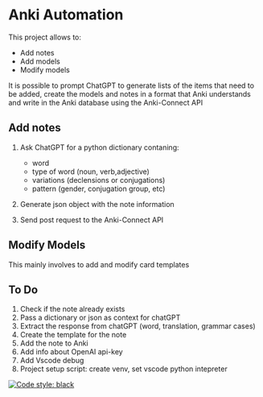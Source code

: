 # Anki Automation

This project allows to:
- Add notes
- Add models
- Modify models

It is possible to prompt ChatGPT to generate lists of the items that need to be added, create the models and notes in a format that Anki understands and write in the Anki database using the Anki-Connect API

## Add notes
1. Ask ChatGPT for a python dictionary contaning: 
    * word
    * type of word (noun, verb,adjective)
    * variations (declensions or conjugations)
    * pattern (gender, conjugation group, etc)

2. Generate json object with the note information
3. Send post request to the Anki-Connect API

## Modify Models
This mainly involves to add and modify card templates

## To Do
1. Check if the note already exists
2. Pass a dictionary or json as context for chatGPT
3. Extract the response from chatGPT (word, translation, grammar cases)
4. Create the template for the note
5. Add the note to Anki
6. Add info about OpenAI api-key
7. Add Vscode debug
8. Project setup script: create venv, set vscode python intepreter

[![Code style: black](https://img.shields.io/badge/code%20style-black-000000.svg)](https://github.com/psf/black)